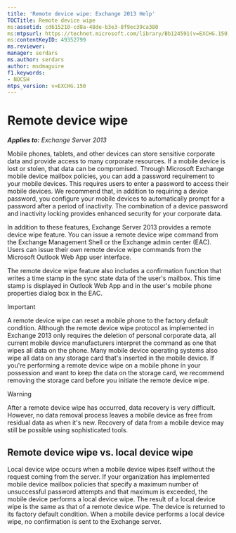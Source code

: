 ```yaml
---
title: 'Remote device wipe: Exchange 2013 Help'
TOCTitle: Remote device wipe
ms:assetid: cd615210-cd8a-48de-b3e3-8f9ec39ca380
ms:mtpsurl: https://technet.microsoft.com/library/Bb124591(v=EXCHG.150)
ms:contentKeyID: 49352799
ms.reviewer: 
manager: serdars
ms.author: serdars
author: msdmaguire
f1.keywords:
- NOCSH
mtps_version: v=EXCHG.150
---
```


# Remote device wipe

_**Applies to:** Exchange Server 2013_

Mobile phones, tablets, and other devices can store sensitive corporate data and provide access to many corporate resources. If a mobile device is lost or stolen, that data can be compromised. Through Microsoft Exchange mobile device mailbox policies, you can add a password requirement to your mobile devices. This requires users to enter a password to access their mobile devices. We recommend that, in addition to requiring a device password, you configure your mobile devices to automatically prompt for a password after a period of inactivity. The combination of a device password and inactivity locking provides enhanced security for your corporate data.

In addition to these features, Exchange Server 2013 provides a remote device wipe feature. You can issue a remote device wipe command from the Exchange Management Shell or the Exchange admin center (EAC). Users can issue their own remote device wipe commands from the Microsoft Outlook Web App user interface.

The remote device wipe feature also includes a confirmation function that writes a time stamp in the sync state data of the user's mailbox. This time stamp is displayed in Outlook Web App and in the user's mobile phone properties dialog box in the EAC.

> [!IMPORTANT]
> A remote device wipe can reset a mobile phone to the factory default condition. Although the remote device wipe protocol as implemented in Exchange 2013 only requires the deletion of personal corporate data, all current mobile device manufacturers interpret the command as one that wipes all data on the phone. Many mobile device operating systems also wipe all data on any storage card that's inserted in the mobile device. If you're performing a remote device wipe on a mobile phone in your possession and want to keep the data on the storage card, we recommend removing the storage card before you initiate the remote device wipe.

> [!WARNING]
> After a remote device wipe has occurred, data recovery is very difficult. However, no data removal process leaves a mobile device as free from residual data as when it's new. Recovery of data from a mobile device may still be possible using sophisticated tools.

## Remote device wipe vs. local device wipe

Local device wipe occurs when a mobile device wipes itself without the request coming from the server. If your organization has implemented mobile device mailbox policies that specify a maximum number of unsuccessful password attempts and that maximum is exceeded, the mobile device performs a local device wipe. The result of a local device wipe is the same as that of a remote device wipe. The device is returned to its factory default condition. When a mobile device performs a local device wipe, no confirmation is sent to the Exchange server.
